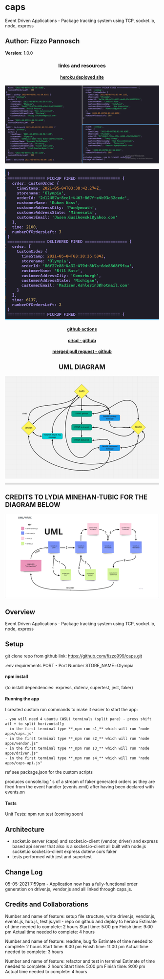 # caps

Event Driven Applications - Package tracking system using TCP, socket.io, node, express

## Author: Fizzo Pannosch

**Version**: 1.0.0

<!-- (increment the patch/fix version number if you make more commits past your first submission) -->

### <center> links and resources </center>

#### <center> [heroku deployed site](https://fizzo-caps.herokuapp.com/) </center>

![console.log printout of app running](./assets/1929console-logs.PNG)

![console.log printout of app running](./assets/1870console-log.PNG)

<!-- ![console.log printout of app running](./assets/1871console-log.PNG) -->

#### <center> [github actions](https://github.com/fizzo999/caps/actions) </center>

#### <center> [ci/cd - github](https://github.com/fizzo999/caps/actions/runs/809042138) </center>

#### <center> [merged pull request - github](https://github.com/fizzo999/caps/pull/2) </center>

## <center> UML DIAGRAM </center>

<!-- ![web request response cycle diagram 001](./src/assets/1693signup-UMI.PNG) -->
<!-- ![web request response cycle diagram 002](./src/assets/1692signin-UMI.PNG) -->

![cap - project UML](./assets/1930UMI.PNG)

<hr>

## CREDITS TO LYDIA MINEHAN-TUBIC FOR THE DIAGRAM BELOW

![cap - project UML version2](./assets/1946-UML-Lydia-Minehan-Tubic.PNG)

## Overview

Event Driven Applications - Package tracking system using TCP, socket.io, node, express

## Setup

git clone repo from github link:
https://github.com/fizzo999/caps.git

.env requirements
PORT - Port Number
STORE_NAME=Olympia

#### npm install

(to install dependencies: express, dotenv, supertest, jest, faker)

#### Running the app

I created custom run commands to make it easier to start the app:

```
- you will need 4 ubuntu (WSL) terminals (split pane) - press shift atl + to split horizontally
- in the first terminal type **_npm run s1_** which will run "node apps/caps.js"
- in the first terminal type **_npm run s2_** which will run "node apps/vendor.js"
- in the first terminal type **_npm run s3_** which will run "node apps/driver.js"
- in the first terminal type **_npm run s4_** which will run "node apps/caps-api.js"
```

ref see package.json for the custom scripts

produces console.log ' s of a stream of faker generated orders as they are fired from the event handler (events.emit) after having been declared with events.on

#### Tests

Unit Tests: npm run test (coming soon)

## Architecture

- socket.io server (caps) and socket.io-client (vendor, driver) and express based api server that also is a socket.io-client all built with node.js socket.io socket.io-client express dotenv cors faker
- tests performed with jest and supertest

## Change Log

05-05-2021 7:59pm - Application now has a fully-functional order generation on driver.js, vendor,js and all linked through caps.js.

## Credits and Collaborations

Number and name of feature: setup file structure, write driver.js, vendor.js, events.js, hub.js, test.js.yml - repo on github and deploy to heroku
Estimate of time needed to complete: 2 hours
Start time: 5:00 pm
Finish time: 9:00 pm
Actual time needed to complete: 4 hours

Number and name of feature: readme, bug fix
Estimate of time needed to complete: 2 hours
Start time: 8:00 pm
Finish time: 11:00 pm
Actual time needed to complete: 3 hours

Number and name of feature: refactor and test in terminal
Estimate of time needed to complete: 2 hours
Start time: 5:00 pm
Finish time: 9:00 pm
Actual time needed to complete: 4 hours
